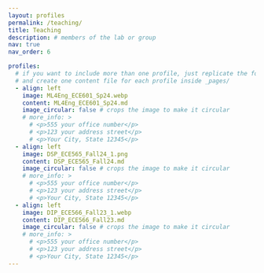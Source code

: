```yaml
---
layout: profiles
permalink: /teaching/
title: Teaching
description: # members of the lab or group
nav: true
nav_order: 6

profiles:
  # if you want to include more than one profile, just replicate the following block
  # and create one content file for each profile inside _pages/
  - align: left
    image: ML4Eng_ECE601_Sp24.webp
    content: ML4Eng_ECE601_Sp24.md
    image_circular: false # crops the image to make it circular
    # more_info: >
      # <p>555 your office number</p>
      # <p>123 your address street</p>
      # <p>Your City, State 12345</p>
  - align: left
    image: DSP_ECE565_Fall24_1.png
    content: DSP_ECE565_Fall24.md
    image_circular: false # crops the image to make it circular
    # more_info: >
      # <p>555 your office number</p>
      # <p>123 your address street</p>
      # <p>Your City, State 12345</p>
  - align: left
    image: DIP_ECE566_Fall23_1.webp
    content: DIP_ECE566_Fall23.md
    image_circular: false # crops the image to make it circular
    # more_info: >
      # <p>555 your office number</p>
      # <p>123 your address street</p>
      # <p>Your City, State 12345</p>
---
```

